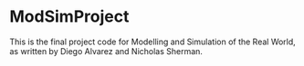 # ModSimProject

This is the final project code for Modelling and Simulation of the Real World, as written by Diego Alvarez and Nicholas Sherman.
